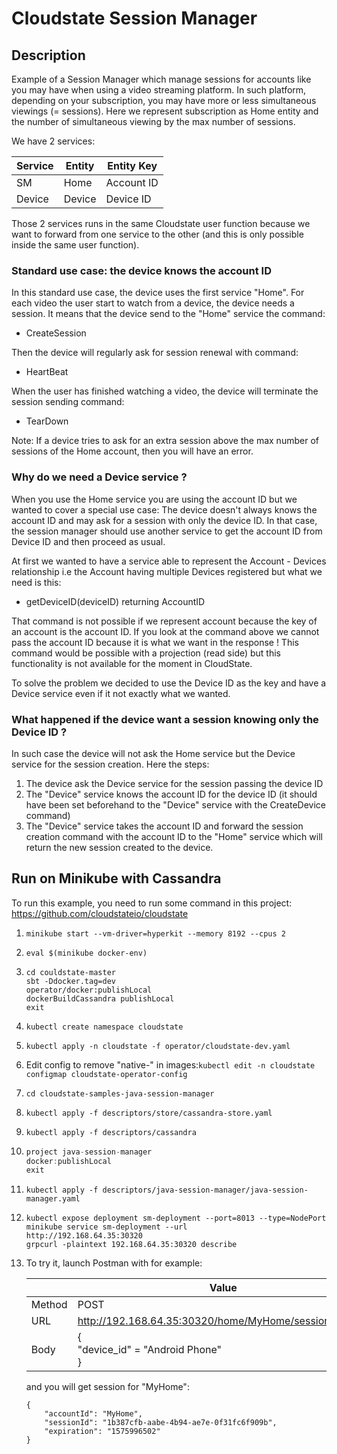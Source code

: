 # Cloudstate Session Manager
## Description
Example of a Session Manager which manage sessions for accounts like you may have when using a video streaming platform.
In such platform, depending on your subscription, you may have more or less simultaneous viewings (= sessions).
Here we represent subscription as Home entity and the number of simultaneous viewing by the max number of sessions.

We have 2 services:

| Service   | Entity    | Entity Key    |
| --------- | --------- | ------------- |
| SM        | Home      | Account ID    |
| Device    | Device    | Device ID     |

Those 2 services runs in the same Cloudstate user function because we want to forward from one service to the other (and this is only possible inside the same user function).

### Standard use case: the device knows the account ID
In this standard use case, the device uses the first service "Home".
For each video the user start to watch from a device, the device needs a session. It means that the device send to the "Home" service the command:

- CreateSession

Then the device will regularly ask for session renewal with command:

- HeartBeat

When the user has finished watching a video, the device will terminate the session sending command:

- TearDown

Note: If a device tries to ask for an extra session above the max number of sessions of the Home account, then you will have an error.

### Why do we need a Device service ?
When you use the Home service you are using the account ID but we wanted to cover a special use case: The device doesn't always knows the account ID and may ask for a session with only the device ID. In that case, the session manager should use another service to get the account ID from Device ID and then proceed as usual.

At first we wanted to have a service able to represent the Account - Devices relationship i.e the Account having multiple Devices registered but what we need is this:
- getDeviceID(deviceID) returning AccountID

That command is not possible if we represent account because the key of an account is the account ID. If you look at the command above we cannot pass the account ID because it is what we want in the response ! This command would be possible with a projection (read side) but this functionality is not available for the moment in CloudState.

To solve the problem we decided to use the Device ID as the key and have a Device service even if it not exactly what we wanted.

### What happened if the device want a session knowing only the Device ID ?
In such case the device will not ask the Home service but the Device service for the session creation. Here the steps:

1. The device ask the Device service for the session passing the device ID
2. The "Device" service knows the account ID for the device ID (it should have been set beforehand to the "Device" service with the CreateDevice command)
3. The "Device" service takes the account ID and forward the session creation command with the account ID to the "Home" service which will return the new session created to the device.

## Run on Minikube with Cassandra
To run this example, you need to run some command in this project: https://github.com/cloudstateio/cloudstate

1. `minikube start --vm-driver=hyperkit --memory 8192 --cpus 2`
2. ```eval $(minikube docker-env)```
3. ```
   cd couldstate-master
   sbt -Ddocker.tag=dev
   operator/docker:publishLocal
   dockerBuildCassandra publishLocal
   exit
   ```
5. ```kubectl create namespace cloudstate```
6. ```kubectl apply -n cloudstate -f operator/cloudstate-dev.yaml```
7. Edit config to remove "native-" in images:```kubectl edit -n cloudstate configmap cloudstate-operator-config```
8. ```cd cloudstate-samples-java-session-manager```
9. ```kubectl apply -f descriptors/store/cassandra-store.yaml```
10. ```kubectl apply -f descriptors/cassandra```
11. ```sbt -Ddocker.tag=dev
    project java-session-manager
    docker:publishLocal
    exit
    ```
12. ```kubectl apply -f descriptors/java-session-manager/java-session-manager.yaml```
13. ```
    kubectl expose deployment sm-deployment --port=8013 --type=NodePort
    minikube service sm-deployment --url
    http://192.168.64.35:30320
    grpcurl -plaintext 192.168.64.35:30320 describe
    ```
14. To try it, launch Postman with for example:

    |        | Value                                                  |
    | ------ | ------------------------------------------------------ |
    | Method | POST                                                   |
    | URL    | http://192.168.64.35:30320/home/MyHome/sessions/create |
    | Body   | {<br/>	"device_id" = "Android Phone"<br/>}           |

    and you will get session for "MyHome":

    ```
    {
        "accountId": "MyHome",
        "sessionId": "1b387cfb-aabe-4b94-ae7e-0f31fc6f909b",
        "expiration": "1575996502"
    }
    ```

    

